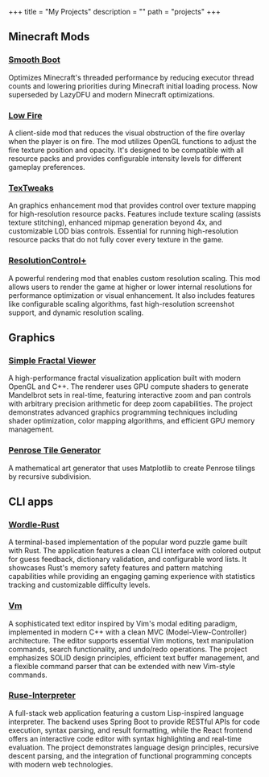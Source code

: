 +++
title = "My Projects"
description = ""
path = "projects"
+++

## Minecraft Mods

### [Smooth Boot](https://github.com/UltimateBoomer/mc-smoothboot)
Optimizes Minecraft's threaded performance by reducing executor thread counts and lowering priorities during Minecraft initial loading process.
Now superseded by LazyDFU and modern Minecraft optimizations.

### [Low Fire](https://github.com/UltimateBoomer/mc-lowfire)
A client-side mod that reduces the visual obstruction of the fire overlay when the player is on fire.
The mod utilizes OpenGL functions to adjust the fire texture position and opacity.
It's designed to be compatible with all resource packs and provides configurable intensity levels for different gameplay preferences.

### [TexTweaks](https://github.com/UltimateBoomer/mc-textweaks)
An graphics enhancement mod that provides control over texture mapping for high-resolution resource packs.
Features include texture scaling (assists texture stitching), enhanced mipmap generation beyond 4x, and customizable LOD bias controls.
Essential for running high-resolution resource packs that do not fully cover every texture in the game.

### [ResolutionControl+](https://github.com/UltimateBoomer/Resolution-Control)
A powerful rendering mod that enables custom resolution scaling.
This mod allows users to render the game at higher or lower internal resolutions for performance optimization or visual enhancement.
It also includes features like configurable scaling algorithms, fast high-resolution screenshot support, and dynamic resolution scaling.

## Graphics

### [Simple Fractal Viewer](https://github.com/UltimateBoomer/simple-fractal-viewer)
A high-performance fractal visualization application built with modern OpenGL and C++. The renderer uses GPU compute shaders to generate Mandelbrot sets in real-time, featuring interactive zoom and pan controls with arbitrary precision arithmetic for deep zoom capabilities. The project demonstrates advanced graphics programming techniques including shader optimization, color mapping algorithms, and efficient GPU memory management.

### [Penrose Tile Generator](https://github.com/UltimateBoomer/penrose-tiling-generator)
A mathematical art generator that uses Matplotlib to create Penrose tilings by recursive subdivision.

## CLI apps

### [Wordle-Rust](https://github.com/UltimateBoomer/wordle-rust)
A terminal-based implementation of the popular word puzzle game built with Rust. The application features a clean CLI interface with colored output for guess feedback, dictionary validation, and configurable word lists. It showcases Rust's memory safety features and pattern matching capabilities while providing an engaging gaming experience with statistics tracking and customizable difficulty levels.

### [Vm](https://github.com/UltimateBoomer/vm)
A sophisticated text editor inspired by Vim's modal editing paradigm, implemented in modern C++ with a clean MVC (Model-View-Controller) architecture. The editor supports essential Vim motions, text manipulation commands, search functionality, and undo/redo operations. The project emphasizes SOLID design principles, efficient text buffer management, and a flexible command parser that can be extended with new Vim-style commands.

### [Ruse-Interpreter](https://github.com/UltimateBoomer/ruse-interpreter)
A full-stack web application featuring a custom Lisp-inspired language interpreter. The backend uses Spring Boot to provide RESTful APIs for code execution, syntax parsing, and result formatting, while the React frontend offers an interactive code editor with syntax highlighting and real-time evaluation. The project demonstrates language design principles, recursive descent parsing, and the integration of functional programming concepts with modern web technologies.
